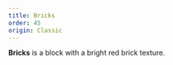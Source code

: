 ```yaml
---
title: Bricks
order: 45
origin: Classic
---
```


**Bricks** is a block with a bright red brick texture.
